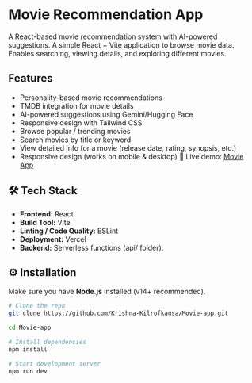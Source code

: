 # Movie Recommendation App

A React-based movie recommendation system with AI-powered suggestions.
A simple React + Vite application to browse movie data. Enables searching, viewing details, and exploring different movies.  

## Features
- Personality-based movie recommendations
- TMDB integration for movie details
- AI-powered suggestions using Gemini/Hugging Face
- Responsive design with Tailwind CSS
- Browse popular / trending movies  
- Search movies by title or keyword  
- View detailed info for a movie (release date, rating, synopsis, etc.)  
- Responsive design (works on mobile & desktop)
🔗 Live demo: [Movie App](https://movie-app-tau-beryl.vercel.app)

## 🛠 Tech Stack

- **Frontend:** React  
- **Build Tool:** Vite  
- **Linting / Code Quality:** ESLint  
- **Deployment:** Vercel  
- **Backend:** Serverless functions (api/ folder).

## ⚙️ Installation

Make sure you have **Node.js** installed (v14+ recommended).

```bash
# Clone the repo
git clone https://github.com/Krishna-Kilrofkansa/Movie-app.git

cd Movie-app

# Install dependencies
npm install

# Start development server
npm run dev
